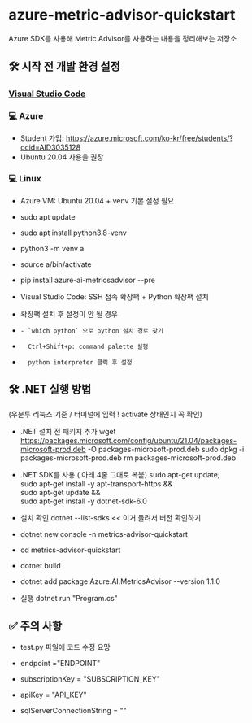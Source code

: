 # azure-metric-advisor-quickstart #
Azure SDK를 사용해 Metric Advisor를 사용하는 내용을 정리해보는 저장소

## 🛠 시작 전 개발 환경 설정 ##

### [Visual Studio Code](https://code.visualstudio.com/?WT.mc_id=osscontributhon-event-juyoo) ###

### 💻 Azure ###

* Student 가입: https://azure.microsoft.com/ko-kr/free/students/?ocid=AID3035128
* Ubuntu 20.04 사용을 권장




### 💻 Linux ###

* Azure VM: Ubuntu 20.04 + venv 기본 설정 필요
*   sudo apt update
*   sudo apt install python3.8-venv
*   python3 -m venv a
*   source a/bin/activate
*   pip install azure-ai-metricsadvisor --pre


* Visual Studio Code: SSH 접속 확장팩 + Python 확장팩 설치
*   확장팩 설치 후 설정이 안 될 경우
*     - `which python` 으로 python 설치 경로 찾기
*       Ctrl+Shift+p: command palette 실행 
*       python interpreter 클릭 후 설정




## 🛠 .NET 실행 방법 ##
(우분투 리눅스 기준 / 터미널에 입력 ! activate 상태인지 꼭 확인)

* .NET 설치 전 패키지 추가
  wget https://packages.microsoft.com/config/ubuntu/21.04/packages-microsoft-prod.deb -O packages-microsoft-prod.deb
  sudo dpkg -i packages-microsoft-prod.deb
  rm packages-microsoft-prod.deb
  
* .NET SDK를 사용 ( 아래 4줄 그대로 복붙)
  sudo apt-get update; \
  sudo apt-get install -y apt-transport-https && \
  sudo apt-get update && \
  sudo apt-get install -y dotnet-sdk-6.0
  
* 설치 확인
  dotnet --list-sdks   << 이거 돌려서 버전 확인하기
  
* dotnet new console -n metrics-advisor-quickstart

* cd  metrics-advisor-quickstart

* dotnet build

* dotnet add package Azure.AI.MetricsAdvisor --version 1.1.0

* 실행 dotnet run "Program.cs"


## ✅ 주의 사항 ##

*  test.py 파일에 코드 수정 요망

*  endpoint ="ENDPOINT"
*  subscriptionKey = "SUBSCRIPTION_KEY"
*  apiKey = "API_KEY"  

*  sqlServerConnectionString = ""
 